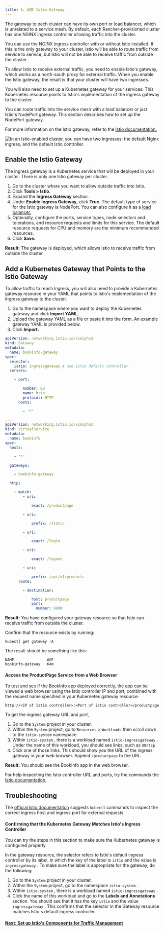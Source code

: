```yaml
---
title: 5、设置 Istio Gateway
---
```


The gateway to each cluster can have its own port or load balancer, which is unrelated to a service mesh. By default, each Rancher-provisioned cluster has one NGINX ingress controller allowing traffic into the cluster.

You can use the NGINX ingress controller with or without Istio installed. If this is the only gateway to your cluster, Istio will be able to route traffic from service to service, but Istio will not be able to receive traffic from outside the cluster.

To allow Istio to receive external traffic, you need to enable Istio's gateway, which works as a north-south proxy for external traffic. When you enable the Istio gateway, the result is that your cluster will have two ingresses.

You will also need to set up a Kubernetes gateway for your services. This Kubernetes resource points to Istio's implementation of the ingress gateway to the cluster.

You can route traffic into the service mesh with a load balancer or just Istio's NodePort gateway. This section describes how to set up the NodePort gateway.

For more information on the Istio gateway, refer to the [Istio documentation.](https://istio.io/docs/reference/config/networking/v1alpha3/gateway/)

![In an Istio-enabled cluster, you can have two ingresses: the default Nginx ingress, and the default Istio controller.](/img/rancher/istio-ingress.svg)

## Enable the Istio Gateway

The ingress gateway is a Kubernetes service that will be deployed in your cluster. There is only one Istio gateway per cluster.

1. Go to the cluster where you want to allow outside traffic into Istio.
1. Click **Tools > Istio.**
1. Expand the **Ingress Gateway** section.
1. Under **Enable Ingress Gateway,** click **True.** The default type of service for the Istio gateway is NodePort. You can also configure it as a [load balancer.](/docs/k8s-in-rancher/load-balancers-and-ingress/load-balancers/)
1. Optionally, configure the ports, service types, node selectors and tolerations, and resource requests and limits for this service. The default resource requests for CPU and memory are the minimum recommended resources.
1. Click **Save.**

**Result:** The gateway is deployed, which allows Istio to receive traffic from outside the cluster.

## Add a Kubernetes Gateway that Points to the Istio Gateway

To allow traffic to reach Ingress, you will also need to provide a Kubernetes gateway resource in your YAML that points to Istio's implementation of the ingress gateway to the cluster.

1. Go to the namespace where you want to deploy the Kubernetes gateway and click **Import YAML.**
1. Upload the gateway YAML as a file or paste it into the form. An example gateway YAML is provided below.
1. Click **Import.**

``` yaml
apiVersion: networking.istio.io/v1alpha3
kind: Gateway
metadata:
  name: bookinfo-gateway
spec:
  selector:
    istio: ingressgateway # use istio default controller
  servers:

    - port:

        number: 80
        name: http
        protocol: HTTP
      hosts:

        - '*'

---
apiVersion: networking.istio.io/v1alpha3
kind: VirtualService
metadata:
  name: bookinfo
spec:
  hosts:

    - '*'

  gateways:

    - bookinfo-gateway

  http:

    - match:
        - uri:

            exact: /productpage

        - uri:

            prefix: /static

        - uri:

            exact: /login

        - uri:

            exact: /logout

        - uri:

            prefix: /api/v1/products
      route:

        - destination:

            host: productpage
            port:
              number: 9080
```

**Result:** You have configured your gateway resource so that Istio can receive traffic from outside the cluster.

Confirm that the resource exists by running:

``` 
kubectl get gateway -A
```

The result should be something like this:

``` 
NAME               AGE
bookinfo-gateway   64m
```

#### Access the ProductPage Service from a Web Browser

To test and see if the BookInfo app deployed correctly, the app can be viewed a web browser using the Istio controller IP and port, combined with the request name specified in your Kubernetes gateway resource:

`http://<IP of Istio controller>:<Port of istio controller>/productpage` 

To get the ingress gateway URL and port, 

1. Go to the `System` project in your cluster.
1. Within the `System` project, go to `Resources` > `Workloads` then scroll down to the `istio-system` namespace.
1. Within `istio-system` , there is a workload named `istio-ingressgateway` . Under the name of this workload, you should see links, such as `80/tcp` .
1. Click one of those links. This should show you the URL of the ingress gateway in your web browser. Append `/productpage` to the URL.

**Result:** You should see the BookInfo app in the web browser.

For help inspecting the Istio controller URL and ports, try the commands the [Istio documentation.](https://istio.io/docs/tasks/traffic-management/ingress/ingress-control/#determining-the-ingress-ip-and-ports)

## Troubleshooting

The [official Istio documentation](https://istio.io/docs/tasks/traffic-management/ingress/ingress-control/#troubleshooting) suggests `kubectl` commands to inspect the correct ingress host and ingress port for external requests.

#### Confirming that the Kubernetes Gateway Matches Istio's Ingress Controller

You can try the steps in this section to make sure the Kubernetes gateway is configured properly.

In the gateway resource, the selector refers to Istio's default ingress controller by its label, in which the key of the label is `istio` and the value is `ingressgateway` . To make sure the label is appropriate for the gateway, do the following:

1. Go to the `System` project in your cluster.
1. Within the `System` project, go to the namespace `istio-system` .
1. Within `istio-system` , there is a workload named `istio-ingressgateway` .
1. Click the name of this workload and go to the **Labels and Annotations** section. You should see that it has the key `istio` and the value `ingressgateway` . This confirms that the selector in the Gateway resource matches Istio's default ingress controller.

#### [Next: Set up Istio's Components for Traffic Management](/docs/cluster-admin/tools/istio/setup/set-up-traffic-management)

